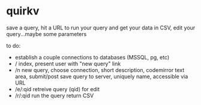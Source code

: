 quirkv
======

save a query, hit a URL to run your query and get your data in CSV, edit your query...maybe some parameters

to do:
- establish a couple connections to databases (MSSQL, pg, etc)
- / index, present user with "new query" link
- /n new query, choose connection, short description, codemirror text area, submit/post save query to server, uniquely name, accessible via URL
- /e/:qid retreive query (qid) for edit
- /r/:qid run the query return CSV
